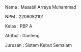 Nama    : Masabil Arraya Muhammad

NPM     : 2206082101

Kelas   : PBP A

Atribut : Ganteng

Jurusan : Sistem Kebut Semalam